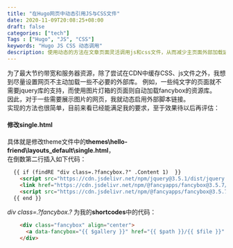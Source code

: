 ```yaml
---
title: "在Hugo网页中动态引用JS与CSS文件"
date: 2020-11-09T20:08:25+08:00
draft: false
categories: ["tech"]
Tags : ["Hugo", "JS", "CSS"]
keywords: "Hugo JS CSS 动态调用"
description: 使用动态的方法在文章页面灵活调用js和css文件，从而减少主页面外部加载延时。
---
```




为了最大节约带宽和服务器资源，除了尝试在CDN中缓存CSS、js文件之外，我想到尽量设置网页不主动加载一些不必要的外部库。
例如，一些纯文字的页面就不需要jquery库的支持，而使用图片灯箱的页面则自动加载fancybox的资源库。    
因此，对于一些需要展示图片的网页，我就动态启用外部脚本链接。  
实现的方法也很简单，目前来看已经能满足我的要求，至于效果待以后再评估：  
#### 修改single.html
具体就是修改theme文件中的**themes\hello-friend\layouts\_default\single.html**，  
在倒数第二行插入如下代码：
```html
  {{ if (findRE "div class=.?fancybox.?" .Content 1)  }}
    <script src="https://cdn.jsdelivr.net/npm/jquery@3.5.1/dist/jquery.min.js"></script>
    <link href="https://cdn.jsdelivr.net/npm/@fancyapps/fancybox@3.5.7/dist/jquery.fancybox.css" rel="stylesheet">
    <script src="https://cdn.jsdelivr.net/npm/@fancyapps/fancybox@3.5.7/dist/jquery.fancybox.min.js"></script>
  {{ end }}
```  
  
*div class=.?fancybox.?* 为我的**shortcodes**中的代码：  
```html
    <div class="fancybox" align="center">
      <a data-fancybox="{{ $gallery }}" href="{{ $path }}/{{ $file }}" data-caption="{{ $caption }}"><img src="{{ $path }}/{{ $file }}"></a>
    </div>
```